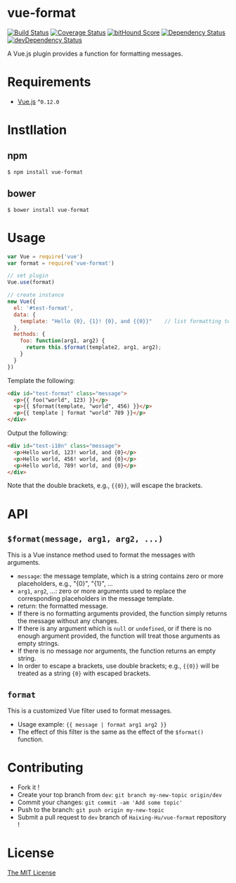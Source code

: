 # vue-format

[![Build Status](https://circleci.com/gh/Haixing-Hu/vue-format/tree/master.svg?style=shield)](https://circleci.com/gh/Haixing-Hu/vue-format/tree/master)
[![Coverage Status](https://coveralls.io/repos/Haixing-Hu/vue-format/badge.svg?branch=master&service=github)](https://coveralls.io/github/Haixing-Hu/vue-format?branch=master)
[![bitHound Score](https://www.bithound.io/github/Haixing-Hu/vue-format/badges/score.svg)](https://www.bithound.io/github/Haixing-Hu/vue-format)
[![Dependency Status](https://david-dm.org/Haixing-Hu/vue-format.svg)](https://david-dm.org/Haixing-Hu/vue-format)
[![devDependency Status](https://david-dm.org/Haixing-Hu/vue-format/dev-status.svg)](https://david-dm.org/Haixing-Hu/vue-format#info=devDependencies)

A Vue.js plugin provides a function for formatting messages.

# Requirements
- [Vue.js](https://github.com/yyx990803/vue) ^`0.12.0`

# Instllation

## npm

```shell
$ npm install vue-format
```

## bower

```shell
$ bower install vue-format
```

# Usage

```javascript
var Vue = require('vue')
var format = require('vue-format')

// set plugin
Vue.use(format)

// create instance
new Vue({
  el: '#test-format',
  data: {
    template: "Hello {0}, {1}! {0}, and {{0}}"    // list formatting template
  },
  methods: {
    foo: function(arg1, arg2) {
      return this.$format(template2, arg1, arg2);
    }
  }
})
```

Template the following:

```html
<div id="test-format" class="message">
  <p>{{ foo("world", 123) }}</p>
  <p>{{ $format(template, "world", 456) }}</p>
  <p>{{ template | format "world" 789 }}</p>
</div>
```

Output the following:

```html
<div id="test-i18n" class="message">
  <p>Hello world, 123! world, and {0}</p>
  <p>Hello world, 456! world, and {0}</p>
  <p>Hello world, 789! world, and {0}</p>
</div>
```

Note that the double brackets, e.g., `{{0}}`, will escape the brackets.

# API

## `$format(message, arg1, arg2, ...)`

This is a Vue instance method used to format the messages with arguments.
- `message`: the message template, which is a string contains zero or more placeholders, e.g., "{0}", "{1}", ...
- `arg1`, `arg2`, ...: zero or more arguments used to replace the corresponding placeholders in the message template.
- return: the formatted message.
- If there is no formatting arguments provided, the function simply returns the message without any changes.
- If there is any argument which is `null` or `undefined`, or if there is no enough argument provided, the function will treat those arguments as empty strings.
- If there is no message nor arguments, the function returns an empty string.
- In order to escape a brackets, use double brackets; e.g., `{{0}}` will be treated as a string `{0}` with escaped brackets.

## `format`

This is a customized Vue filter used to format messages.
- Usage example: `{{ message | format arg1 arg2 }}`
- The effect of this filter is the same as the effect of the `$format()` function.

# Contributing
- Fork it !
- Create your top branch from `dev`: `git branch my-new-topic origin/dev`
- Commit your changes: `git commit -am 'Add some topic'`
- Push to the branch: `git push origin my-new-topic`
- Submit a pull request to `dev` branch of `Haixing-Hu/vue-format` repository !

# License

[The MIT License](http://opensource.org/licenses/MIT)
